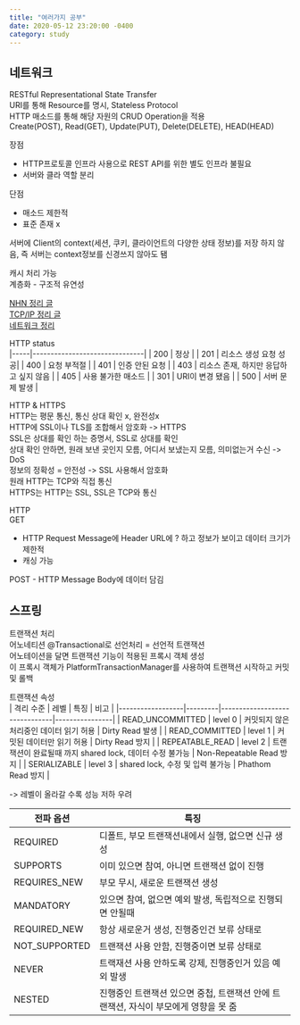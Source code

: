 ```yaml
---
title: "여러가지 공부"
date: 2020-05-12 23:20:00 -0400
category: study
---
```


## 네트워크

RESTful
Representational State Transfer  
URI를 통해 Resource를 명시, Stateless Protocol  
HTTP 매소드를 통해 해당 자원의 CRUD Operation을 적용  
Create(POST), Read(GET), Update(PUT), Delete(DELETE), HEAD(HEAD)  

장점
- HTTP프로토콜 인프라 사용으로 REST API를 위한 별도 인프라 불필요
- 서버와 클라 역할 분리

단점
- 매소드 제한적
- 표준 존재 x

서버에 Client의 context(세션, 쿠키, 클라이언트의 다양한 상태 정보)를 저장 하지 않음, 즉 서버는 context정보를 신경쓰지 않아도 됌  

캐시 처리 가능  
계층화 - 구조적 유연성  

[NHN 정리 글](https://meetup.toast.com/posts/92)  
[TCP/IP 정리 글](https://d2.naver.com/helloworld/47667)  
[네트워크 정리](https://asfirstalways.tistory.com/327)  
  
HTTP status  
|-----|-------------------------------|
| 200 | 정상 |
| 201 | 리소스 생성 요청 성공|
| 400 | 요청 부적절 |
| 401 | 인증 안된 요청 |
| 403 | 리소스 존재, 하지만 응답하고 싶지 않음 |
| 405 | 사용 불가한 매소드 |
| 301 | URI이 변경 됐음 |
| 500 | 서버 문제 발생 |

HTTP & HTTPS  
HTTP는 평문 통신, 통신 상대 확인 x, 완전성x  
HTTP에 SSL이나 TLS를 조합해서 암호화 -> HTTPS  
SSL은 상대를 확인 하는 증명서, SSL로 상대를 확인  
상대 확인 안하면, 원래 보낸 곳인지 모름, 어디서 보냈는지 모름, 의미없는거 수신 -> DoS  
정보의 정확성 = 안전성 -> SSL 사용해서 암호화  
원래 HTTP는 TCP와 직접 통신  
HTTPS는 HTTP는 SSL, SSL은 TCP와 통신  

HTTP  
GET  
- HTTP Request Message에 Header URL에 ? 하고 정보가 보이고 데이터 크기가 제한적
- 캐싱 가능

POST - HTTP Message Body에 데이터 담김  

  
## 스프링

트랜잭션 처리  
어노네티션 @Transactional로 선언처리 = 선언적 트랜잭션  
어노테이션을 달면 트랜잭션 기능이 적용된 프록시 객체 생성  
이 프록시 객체가 PlatformTransactionManager를 사용하여 트랜잭션 시작하고 커밋 및 롤백  

트랜잭션 속성  
| 격리 수준 | 레벨 | 특징 | 비고 |
|------------------|---------|-------------------------------|----------------|
| READ_UNCOMMITTED | level 0 | 커밋되지 않은 처리중인 데이터 읽기 허용 | Dirty Read 발생 |
| READ_COMMITTED | level 1 | 커밋된 데이터만 읽기 허용 | Dirty Read 방지 |
| REPEATABLE_READ | level 2 | 트랜잭션이 완료될때 까지 shared lock, 데이터 수정 불가능 | Non-Repeatable Read 방지 |
| SERIALIZABLE | level 3 | shared lock, 수정 및 입력 불가능 | Phathom Read 방지 |

-> 레벨이 올라갈 수록 성능 저하 우려  
  
| 전파 옵션 | 특징 |
|---------------|-------------------------------------|
| REQUIRED | 디폴트, 부모 트랜잭션내에서 실행, 없으면 신규 생성|
| SUPPORTS | 이미 있으면 참여, 아니면 트랜잭션 없이 진행 |
| REQUIRES_NEW | 부모 무시, 새로운 트랜잭션 생성 |
| MANDATORY | 있으면 참여, 없으면 예외 발생, 독립적으로 진행되면 안될때 |
| REQUIRED_NEW | 항상 새로운거 생성, 진행중인건 보류 상태로 |
| NOT_SUPPORTED | 트랜잭션 사용 안함, 진행중이면 보류 상태로 |
| NEVER | 트랙재션 사용 안하도록 강제, 진행중인거 있음 예외 발생 |
| NESTED | 진행중인 트랜잭션 있으면 중첩, 트랜잭션 안에 트랜잭션, 자식이 부모에게 영향을 못 줌|
